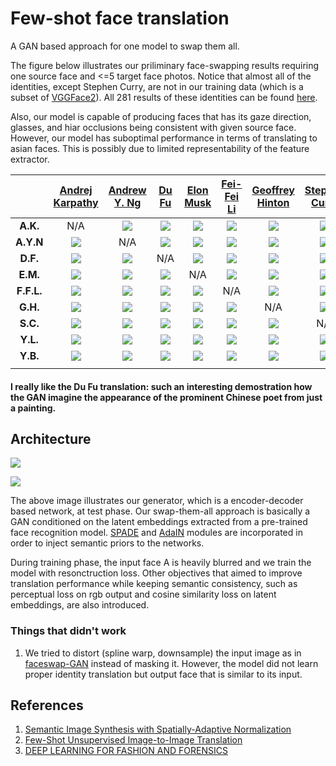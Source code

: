 # Few-shot face translation
A GAN based approach for one model to swap them all.

The figure below illustrates our priliminary face-swapping results requiring one source face and <=5 target face photos. Notice that almost all of the identities, except Stephen Curry, are not in our training data (which is a subset of [VGGFace2](http://www.robots.ox.ac.uk/~vgg/data/vgg_face2/)). All 281 results of these identities can be found [here](https://github.com/shaoanlu/fewshot-face-translation-GAN/tree/master/images/translation_results).

Also, our model is capable of producing faces that has its gaze direction, glasses, and hiar occlusions being consistent with given source face. However, our model has suboptimal performance in terms of translating to asian faces. This is possibly due to limited representability of the feature extractor.

|   |[Andrej Karpathy](https://twitter.com/karpathy)|[Andrew Y. Ng](https://en.wikipedia.org/wiki/Andrew_Ng)|[Du Fu](https://en.wikipedia.org/wiki/Du_Fu)|[Elon Musk](https://en.wikipedia.org/wiki/Elon_Musk)|[Fei-Fei Li](https://en.wikipedia.org/wiki/Fei-Fei_Li)|[Geoffrey Hinton](https://en.wikipedia.org/wiki/Geoffrey_Hinton)|[Stephen Curry](https://en.wikipedia.org/wiki/Stephen_Curry)|[Yann Lecun](https://en.wikipedia.org/wiki/Yann_LeCun)|[Yoshua Benjio](https://en.wikipedia.org/wiki/Yoshua_Bengio)|
|:-:|:-:|:-:|:-:|:-:|:-:|:-:|:-:|:-:|:-:|
| **A.K.**|N/A|![](https://github.com/shaoanlu/fewshot-face-translation-GAN/raw/master/images/translation_results/AndrejKarpathy01_to_AndrewYNg.png)|![](https://github.com/shaoanlu/fewshot-face-translation-GAN/raw/master/images/translation_results/AndrejKarpathy01_to_DuFu.png)|![](https://github.com/shaoanlu/fewshot-face-translation-GAN/raw/master/images/translation_results/AndrejKarpathy01_to_ElonMusk.png)|![](https://github.com/shaoanlu/fewshot-face-translation-GAN/raw/master/images/translation_results/AndrejKarpathy01_to_FeiFei.png)|![](https://github.com/shaoanlu/fewshot-face-translation-GAN/raw/master/images/translation_results/AndrejKarpathy01_to_GeoffreyHinton.png)|![](https://github.com/shaoanlu/fewshot-face-translation-GAN/raw/master/images/translation_results/AndrejKarpathy01_to_StephenCurry.png)|![](https://github.com/shaoanlu/fewshot-face-translation-GAN/raw/master/images/translation_results/AndrejKarpathy01_to_YannLecun.png)|![](https://github.com/shaoanlu/fewshot-face-translation-GAN/raw/master/images/translation_results/AndrejKarpathy01_to_YoshuaBengio.png)|
| **A.Y.N**|![](https://github.com/shaoanlu/fewshot-face-translation-GAN/raw/master/images/translation_results/AndrewYNg01_to_AndrejKarpathy.png)|N/A|![](https://github.com/shaoanlu/fewshot-face-translation-GAN/raw/master/images/translation_results/AndrewYNg01_to_DuFu.png)|![](https://github.com/shaoanlu/fewshot-face-translation-GAN/raw/master/images/translation_results/AndrewYNg01_to_ElonMusk.png)|![](https://github.com/shaoanlu/fewshot-face-translation-GAN/raw/master/images/translation_results/AndrewYNg01_to_FeiFei.png)|![](https://github.com/shaoanlu/fewshot-face-translation-GAN/raw/master/images/translation_results/AndrewYNg01_to_GeoffreyHinton.png)|![](https://github.com/shaoanlu/fewshot-face-translation-GAN/raw/master/images/translation_results/AndrewYNg01_to_StephenCurry.png)|![](https://github.com/shaoanlu/fewshot-face-translation-GAN/raw/master/images/translation_results/AndrewYNg01_to_YannLecun.png)|![](https://github.com/shaoanlu/fewshot-face-translation-GAN/raw/master/images/translation_results/AndrewYNg01_to_YoshuaBengio.png)|
| **D.F.**|![](https://github.com/shaoanlu/fewshot-face-translation-GAN/raw/master/images/translation_results/DuFu01_to_AndrejKarpathy.png)|![](https://github.com/shaoanlu/fewshot-face-translation-GAN/raw/master/images/translation_results/DuFu01_to_AndrewYNg.png)|N/A|![](https://github.com/shaoanlu/fewshot-face-translation-GAN/raw/master/images/translation_results/DuFu01_to_ElonMusk.png)|![](https://github.com/shaoanlu/fewshot-face-translation-GAN/raw/master/images/translation_results/DuFu01_to_FeiFei.png)|![](https://github.com/shaoanlu/fewshot-face-translation-GAN/raw/master/images/translation_results/DuFu01_to_GeoffreyHinton.png)|![](https://github.com/shaoanlu/fewshot-face-translation-GAN/raw/master/images/translation_results/DuFu01_to_StephenCurry.png)|![](https://github.com/shaoanlu/fewshot-face-translation-GAN/raw/master/images/translation_results/DuFu01_to_YannLecun.png)|![](https://github.com/shaoanlu/fewshot-face-translation-GAN/raw/master/images/translation_results/DuFu01_to_YoshuaBengio.png)|
| **E.M.**|![](https://github.com/shaoanlu/fewshot-face-translation-GAN/raw/master/images/translation_results/ElonMusk01_to_AndrejKarpathy.png)|![](https://github.com/shaoanlu/fewshot-face-translation-GAN/raw/master/images/translation_results/ElonMusk01_to_AndrewYNg.png)|![](https://github.com/shaoanlu/fewshot-face-translation-GAN/raw/master/images/translation_results/ElonMusk01_to_DuFu.png)|N/A|![](https://github.com/shaoanlu/fewshot-face-translation-GAN/raw/master/images/translation_results/ElonMusk01_to_FeiFei.png)|![](https://github.com/shaoanlu/fewshot-face-translation-GAN/raw/master/images/translation_results/ElonMusk01_to_GeoffreyHinton.png)|![](https://github.com/shaoanlu/fewshot-face-translation-GAN/raw/master/images/translation_results/ElonMusk01_to_StephenCurry.png)|![](https://github.com/shaoanlu/fewshot-face-translation-GAN/raw/master/images/translation_results/ElonMusk01_to_YannLecun.png)|![](https://github.com/shaoanlu/fewshot-face-translation-GAN/raw/master/images/translation_results/ElonMusk01_to_YoshuaBengio.png)|
| **F.F.L.**|![](https://github.com/shaoanlu/fewshot-face-translation-GAN/raw/master/images/translation_results/FeiFei01_to_AndrejKarpathy.png)|![](https://github.com/shaoanlu/fewshot-face-translation-GAN/raw/master/images/translation_results/FeiFei01_to_AndrewYNg.png)|![](https://github.com/shaoanlu/fewshot-face-translation-GAN/raw/master/images/translation_results/FeiFei01_to_DuFu.png)|![](https://github.com/shaoanlu/fewshot-face-translation-GAN/raw/master/images/translation_results/FeiFei01_to_ElonMusk.png)|N/A|![](https://github.com/shaoanlu/fewshot-face-translation-GAN/raw/master/images/translation_results/FeiFei01_to_GeoffreyHinton.png)|![](https://github.com/shaoanlu/fewshot-face-translation-GAN/raw/master/images/translation_results/FeiFei01_to_StephenCurry.png)|![](https://github.com/shaoanlu/fewshot-face-translation-GAN/raw/master/images/translation_results/FeiFei01_to_YannLecun.png)|![](https://github.com/shaoanlu/fewshot-face-translation-GAN/raw/master/images/translation_results/FeiFei01_to_YoshuaBengio.png)|
| **G.H.**|![](https://github.com/shaoanlu/fewshot-face-translation-GAN/raw/master/images/translation_results/GeoffreyHinton01_to_AndrejKarpathy.png)|![](https://github.com/shaoanlu/fewshot-face-translation-GAN/raw/master/images/translation_results/GeoffreyHinton01_to_AndrewYNg.png)|![](https://github.com/shaoanlu/fewshot-face-translation-GAN/raw/master/images/translation_results/GeoffreyHinton01_to_DuFu.png)|![](https://github.com/shaoanlu/fewshot-face-translation-GAN/raw/master/images/translation_results/GeoffreyHinton01_to_ElonMusk.png)|![](https://github.com/shaoanlu/fewshot-face-translation-GAN/raw/master/images/translation_results/GeoffreyHinton01_to_FeiFei.png)|N/A|![](https://github.com/shaoanlu/fewshot-face-translation-GAN/raw/master/images/translation_results/GeoffreyHinton01_to_StephenCurry.png)|![](https://github.com/shaoanlu/fewshot-face-translation-GAN/raw/master/images/translation_results/GeoffreyHinton01_to_YannLecun.png)|![](https://github.com/shaoanlu/fewshot-face-translation-GAN/raw/master/images/translation_results/GeoffreyHinton01_to_YoshuaBengio.png)|
| **S.C.**|![](https://github.com/shaoanlu/fewshot-face-translation-GAN/raw/master/images/translation_results/StephenCurry01_to_AndrejKarpathy.png)|![](https://github.com/shaoanlu/fewshot-face-translation-GAN/raw/master/images/translation_results/StephenCurry01_to_AndrewYNg.png)|![](https://github.com/shaoanlu/fewshot-face-translation-GAN/raw/master/images/translation_results/StephenCurry01_to_DuFu.png)|![](https://github.com/shaoanlu/fewshot-face-translation-GAN/raw/master/images/translation_results/StephenCurry01_to_ElonMusk.png)|![](https://github.com/shaoanlu/fewshot-face-translation-GAN/raw/master/images/translation_results/StephenCurry01_to_FeiFei.png)|![](https://github.com/shaoanlu/fewshot-face-translation-GAN/raw/master/images/translation_results/StephenCurry01_to_GeoffreyHinton.png)|N/A|![](https://github.com/shaoanlu/fewshot-face-translation-GAN/raw/master/images/translation_results/StephenCurry01_to_YannLecun.png)|![](https://github.com/shaoanlu/fewshot-face-translation-GAN/raw/master/images/translation_results/StephenCurry01_to_YoshuaBengio.png)|
| **Y.L.**|![](https://github.com/shaoanlu/fewshot-face-translation-GAN/raw/master/images/translation_results/YannLecun01_to_AndrejKarpathy.png)|![](https://github.com/shaoanlu/fewshot-face-translation-GAN/raw/master/images/translation_results/YannLecun01_to_AndrewYNg.png)|![](https://github.com/shaoanlu/fewshot-face-translation-GAN/raw/master/images/translation_results/YannLecun01_to_DuFu.png)|![](https://github.com/shaoanlu/fewshot-face-translation-GAN/raw/master/images/translation_results/YannLecun01_to_ElonMusk.png)|![](https://github.com/shaoanlu/fewshot-face-translation-GAN/raw/master/images/translation_results/YannLecun01_to_FeiFei.png)|![](https://github.com/shaoanlu/fewshot-face-translation-GAN/raw/master/images/translation_results/YannLecun01_to_GeoffreyHinton.png)|![](https://github.com/shaoanlu/fewshot-face-translation-GAN/raw/master/images/translation_results/YannLecun01_to_StephenCurry.png)|N/A|![](https://github.com/shaoanlu/fewshot-face-translation-GAN/raw/master/images/translation_results/YannLecun01_to_YoshuaBengio.png)|
| **Y.B.**  |![](https://github.com/shaoanlu/fewshot-face-translation-GAN/raw/master/images/translation_results/YoshuaBengio01_to_AndrejKarpathy.png)|![](https://github.com/shaoanlu/fewshot-face-translation-GAN/raw/master/images/translation_results/YoshuaBengio01_to_AndrewYNg.png)|![](https://github.com/shaoanlu/fewshot-face-translation-GAN/raw/master/images/translation_results/YoshuaBengio01_to_DuFu.png)|![](https://github.com/shaoanlu/fewshot-face-translation-GAN/raw/master/images/translation_results/YoshuaBengio01_to_ElonMusk.png)|![](https://github.com/shaoanlu/fewshot-face-translation-GAN/raw/master/images/translation_results/YoshuaBengio01_to_FeiFei.png)|![](https://github.com/shaoanlu/fewshot-face-translation-GAN/raw/master/images/translation_results/YoshuaBengio01_to_GeoffreyHinton.png)|![](https://github.com/shaoanlu/fewshot-face-translation-GAN/raw/master/images/translation_results/YoshuaBengio01_to_StephenCurry.png)|![](https://github.com/shaoanlu/fewshot-face-translation-GAN/raw/master/images/translation_results/YoshuaBengio01_to_YannLecun.png)|N/A|
| |<img width=128/>|<img width=128/>|<img width=128/>|<img width=128/>|<img width=128/>|<img width=128/>|<img width=128/>|<img width=128/>|<img width=128/>|

#### I really like the Du Fu translation: such an interesting demostration how the GAN imagine the appearance of the prominent Chinese poet from just a painting.

## Architecture
![](https://github.com/shaoanlu/faceswap-GAN-swap-them-all/raw/master/images/few_shot_face_translation_gen.png)

![](https://github.com/shaoanlu/faceswap-GAN-swap-them-all/raw/master/images/few_shot_face_translation_dis.png)

The above image illustrates our generator, which is a encoder-decoder based network, at test phase. Our swap-them-all approach is basically a GAN conditioned on the latent embeddings extracted from a pre-trained face recognition model. [SPADE](https://arxiv.org/abs/1903.07291) and [AdaIN](https://arxiv.org/abs/1905.01723) modules are incorporated in order to inject semantic priors to the networks. 

During training phase, the input face A is heavily blurred and we train the model with resonctruction loss. Other objectives that aimed to improve translation performance while keeping semantic consistency, such as perceptual loss on rgb output and cosine similarity loss on latent embeddings, are also introduced.

### Things that didn't work

1. We tried to distort (spline warp, downsample) the input image as in [faceswap-GAN](https://github.com/shaoanlu/faceswap-GAN) instead of masking it. However, the model did not learn proper identity translation but output face that is similar to its input.

## References
1. [Semantic Image Synthesis with Spatially-Adaptive Normalization](https://arxiv.org/abs/1903.07291)
2. [Few-Shot Unsupervised Image-to-Image Translation](https://arxiv.org/abs/1905.01723)
3. [DEEP LEARNING FOR FASHION AND FORENSICS](https://drum.lib.umd.edu/handle/1903/21337)

